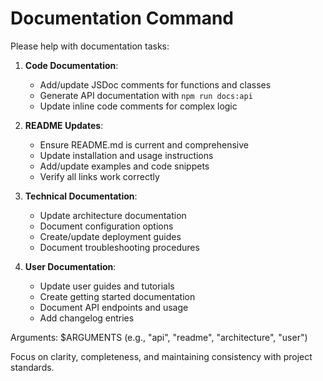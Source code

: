 # Documentation Command

Please help with documentation tasks:

1. **Code Documentation**:
   - Add/update JSDoc comments for functions and classes  
   - Generate API documentation with `npm run docs:api`
   - Update inline code comments for complex logic

2. **README Updates**:
   - Ensure README.md is current and comprehensive
   - Update installation and usage instructions
   - Add/update examples and code snippets
   - Verify all links work correctly

3. **Technical Documentation**:
   - Update architecture documentation
   - Document configuration options
   - Create/update deployment guides
   - Document troubleshooting procedures

4. **User Documentation**:
   - Update user guides and tutorials
   - Create getting started documentation
   - Document API endpoints and usage
   - Add changelog entries

Arguments: $ARGUMENTS (e.g., "api", "readme", "architecture", "user")

Focus on clarity, completeness, and maintaining consistency with project standards.